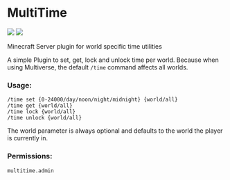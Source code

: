 MultiTime
=================
![](https://tokei.rs/b1/github/Maddin-M/MultiTime?category=code)
![](https://img.shields.io/bstats/servers/10918)

Minecraft Server plugin for world specific time utilities

A simple Plugin to set, get, lock and unlock time per world. Because when using Multiverse, the default `/time` command affects all worlds.

### Usage:

`/time set {0-24000/day/noon/night/midnight} {world/all}`  
`/time get {world/all}`  
`/time lock {world/all}`  
`/time unlock {world/all}`

The world parameter is always optional and defaults to the world the player is currently in.

### Permissions:

`multitime.admin`
